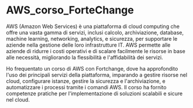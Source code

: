 # AWS_corso_ForteChange

AWS (Amazon Web Services) è una piattaforma di cloud computing che offre una vasta gamma di servizi, inclusi calcolo, archiviazione, database, machine learning, networking, analytics, e sicurezza, per supportare le aziende nella gestione delle loro infrastrutture IT. AWS permette alle aziende di ridurre i costi operativi e di scalare facilmente le risorse in base alle necessità, migliorando la flessibilità e l'affidabilità dei servizi.

 Ho frequentato un corso di AWS con Fortchange, dove ha approfondito l'uso dei principali servizi della piattaforma, imparando a gestire risorse nel cloud, configurare istanze, gestire la sicurezza e l'archiviazione, e automatizzare i processi tramite i comandi AWS. Il corso ha fornito competenze pratiche per l'implementazione di soluzioni scalabili e sicure nel cloud.
